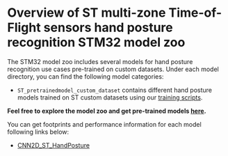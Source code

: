 # Overview of ST multi-zone Time-of-Flight sensors hand posture recognition STM32 model zoo

The STM32 model zoo includes several models for hand posture recognition use cases pre-trained on custom datasets. Under each model directory, you can find the following model categories:

- `ST_pretrainedmodel_custom_dataset` contains different hand posture models trained on ST custom datasets using our [training scripts](../src/config_file_examples/training_config.yaml). 

**Feel free to explore the model zoo and get pre-trained models [here](https://github.com/STMicroelectronics/stm32ai-modelzoo/hand_posture/).**


You can get footprints and performance information for each model following links below:
- [CNN2D_ST_HandPosture](https://github.com/STMicroelectronics/stm32ai-modelzoo/hand_posture/CNN2D_ST_HandPosture/README.md)
